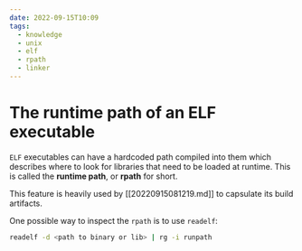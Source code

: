 ```yaml
---
date: 2022-09-15T10:09
tags:
  - knowledge
  - unix
  - elf
  - rpath
  - linker
---
```


# The runtime path of an ELF executable

`ELF` executables can have a hardcoded path compiled into them which describes where to look for libraries that need to
be loaded at runtime. This is called the **runtime path**, or **rpath** for short.

This feature is heavily used by [[20220915081219.md]] to capsulate its build artifacts.

One possible way to inspect the `rpath` is to use `readelf`:

```bash
readelf -d <path to binary or lib> | rg -i runpath
```
